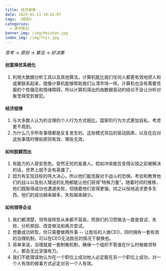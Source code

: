 ```yaml
---
title: 经济规律
date: 2025-01-13 19:41:07
tags: 《原则》
categories: 
  - 读书笔记
banner_img: /img/Heishan.jpg
index_img: /img/fuji.jpg
---
```


*思考 -> 原则 -> 算法 -> 好决策*
#### 创意择优系统化
1. 利用大数据分析工具以及其他算法，计算机能比我们任何人都更有效地把人和成果联系起来，就像计算机能够帮助我们认清市场一样。计算机也没有需要克服的个性偏见和情绪障碍，所以计算机得出的由数据驱动的结论不会让分析对象觉得受到冒犯。

#### 经济规律
1. 与大多数人认为的合理的个人行为方式相比，国家的行为方式更加自私，考虑更不周到。
2. 为什么几乎所有事情都是反复发生的、这些模式背后的驱动因素，以及在应对这些事情时哪些原则有效、哪些无效。


#### 如何脱颖而出
1. 有能力的人居安思危。安然无忧的是愚人。假如冲突能在变得尖锐之前被解决的话，世界上就不会有英雄了。
2. 因为有实现目标的伟大决心，所以他们能克服对于战斗的恐惧。考验和教育他们的战斗以及别人赠送的礼物都能让他们获得“特殊力量”。随着时间的推移，他们既取得成功也遭遇失败，但随着他们变得更强，持之以恒地追求更多东西，他们的成功越来越多，失败越来越少。


#### 如何领导企业
1. 我们都清楚，领导层转型从来都不容易，而我们的习惯做法一直是尝试、失败、分析原因、改变做法和再次尝试。
2. 想要成功转型，你只需要做两件事 -- 让胜任的人做CEO，同时拥有一套有效的治理机制，可以在CEO无法胜任的情况下替换他。
3. 简单来说，治理就是一套制衡机制，确保一个组织不管谁在什么时候做领导人，都会无比坚强有力。
4. 我们不能错误地认为在一个职位上成功地人必定能在另一个职位上成功，对一个人有效的做事方式必定对另一个人有效。